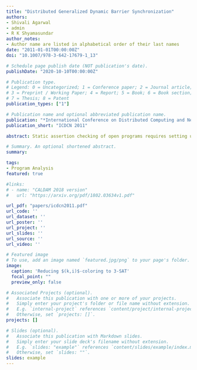 ```yaml
---
title: "Distributed Generalized Dynamic Barrier Synchronization"
authors:
- Shivali Agarwal
- admin
- R K Shyamasundar
author_notes:
- Author name are listed in alphabetical order of their last names
date: "2011-01-01T00:00:00Z"
doi: "10.1007/978-3-642-17679-1_13"

# Schedule page publish date (NOT publication's date).
publishDate: "2020-10-10T00:00:00Z"

# Publication type.
# Legend: 0 = Uncategorized; 1 = Conference paper; 2 = Journal article;
# 3 = Preprint / Working Paper; 4 = Report; 5 = Book; 6 = Book section;
# 7 = Thesis; 8 = Patent
publication_types: ["1"]

# Publication name and optional abbreviated publication name.
publication: "*International Conference on Distributed Computing and Networking*"
publication_short: "ICDCN 2011"

abstract: Static assertion checking of open programs requires setting up a precise harness to capture the environment assumptions. For instance, a library may require a file handle to be properly initialized before it is passed into it. A harness is used to set up or specify the appropriate preconditions before invoking methods from the program. In the absence of a precise harness, even the most precise automated static checkers are bound to report numerous false alarms. This often limits the adoption of static assertion checking in the hands of a user.  In this work, we explore the possibility of automatically filtering away (or prioritizing) warnings that result from imprecision in the harness. We limit our attention to the scenario when one is interested in finding bugs due to concurrency. We define a warning to be an interleaved bug when it manifests on an input for which no sequential interleaving produces a warning. As we argue in the paper, limiting a static analysis to only consider interleaved bugs greatly reduces false positives during static concurrency analysis in the presence of an imprecise harness.  We formalize interleaved bugs as a differential analysis between the original program and its sequential version and provide various techniques for finding them. Our implementation CBugs demonstrates that the scheme of finding interleaved bugs can alleviate the need to construct precise harnesses while checking real-life concurrent programs.

# Summary. An optional shortened abstract.
summary: 

tags:
- Program Analysis
featured: true

#links:
# - name: "CALDAM 2018 version"
#   url: "https://arxiv.org/pdf/1802.03634v1.pdf"

url_pdf: "papers/icdcn2011.pdf"
url_code: ''
url_dataset: ''
url_poster: ''
url_project: ''
url_slides: ''
url_source: ''
url_video: ''

# Featured image
# To use, add an image named `featured.jpg/png` to your page's folder. 
image:
  caption: 'Reducing $(k,i)$-coloring to 3-SAT'
  focal_point: ""
  preview_only: false

# Associated Projects (optional).
#   Associate this publication with one or more of your projects.
#   Simply enter your project's folder or file name without extension.
#   E.g. `internal-project` references `content/project/internal-project/index.md`.
#   Otherwise, set `projects: []`.
projects: []

# Slides (optional).
#   Associate this publication with Markdown slides.
#   Simply enter your slide deck's filename without extension.
#   E.g. `slides: "example"` references `content/slides/example/index.md`.
#   Otherwise, set `slides: ""`.
slides: example
---
```


